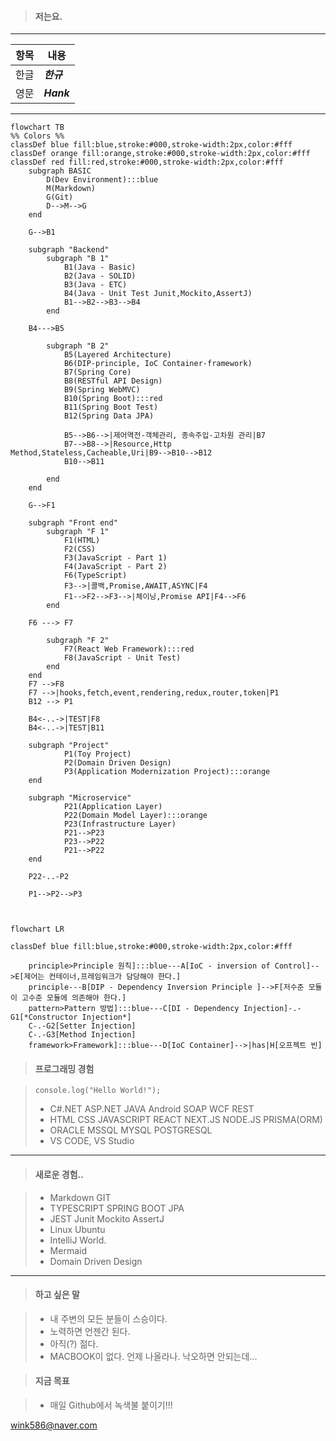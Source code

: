 >#### 저는요.
***
| 항목 | 내용 |
| :---: | --- |
| 한글 | ***한규*** |
| 영문 | ***Hank*** |
***

```mermaid
flowchart TB
%% Colors %%
classDef blue fill:blue,stroke:#000,stroke-width:2px,color:#fff
classDef orange fill:orange,stroke:#000,stroke-width:2px,color:#fff
classDef red fill:red,stroke:#000,stroke-width:2px,color:#fff
    subgraph BASIC                          
        D(Dev Environment):::blue
        M(Markdown)
        G(Git)
        D-->M-->G                                             
    end
    
    G-->B1      
                    
    subgraph "Backend"
        subgraph "B 1"
            B1(Java - Basic)
            B2(Java - SOLID)
            B3(Java - ETC)        
            B4(Java - Unit Test Junit,Mockito,AssertJ)     
            B1-->B2-->B3-->B4           
        end
      
    B4--->B5
        
        subgraph "B 2" 
            B5(Layered Architecture)
            B6(DIP-principle, IoC Container-framework)
            B7(Spring Core)
            B8(RESTful API Design)                       
            B9(Spring WebMVC)
            B10(Spring Boot):::red
            B11(Spring Boot Test) 
            B12(Spring Data JPA)
            
            B5-->B6-->|제어역전-객체관리, 종속주입-고차원 관리|B7
            B7-->B8-->|Resource,Http Method,Stateless,Cacheable,Uri|B9-->B10-->B12
            B10-->B11
                        
        end        
    end
    
    G-->F1
    
    subgraph "Front end"
        subgraph "F 1"
            F1(HTML)
            F2(CSS)
            F3(JavaScript - Part 1)            
            F4(JavaScript - Part 2)            
            F6(TypeScript)                        
            F3-->|콜백,Promise,AWAIT,ASYNC|F4
            F1-->F2-->F3-->|체이닝,Promise API|F4-->F6
        end
    
    F6 ---> F7   
        
        subgraph "F 2"
            F7(React Web Framework):::red    
            F8(JavaScript - Unit Test)            
        end       
    end
    F7 -->F8
    F7 -->|hooks,fetch,event,rendering,redux,router,token|P1
    B12 --> P1
         
    B4<-..->|TEST|F8
    B4<-..->|TEST|B11
           
    subgraph "Project"
            P1(Toy Project)
            P2(Domain Driven Design)            
            P3(Application Modernization Project):::orange        
    end 
    
    subgraph "Microservice"
            P21(Application Layer)
            P22(Domain Model Layer):::orange
            P23(Infrastructure Layer)
            P21-->P23
            P23-->P22
            P21-->P22
    end
    
    P22-..-P2
    
    P1-->P2-->P3



```

```mermaid
flowchart LR

classDef blue fill:blue,stroke:#000,stroke-width:2px,color:#fff

    principle>Principle 원칙]:::blue---A[IoC - inversion of Control]-->E[제어는 컨테이너,프레임워크가 담당해야 한다.]
    principle---B[DIP - Dependency Inversion Principle ]-->F[저수준 모듈이 고수준 모듈에 의존해야 한다.]
    pattern>Pattern 방법]:::blue---C[DI - Dependency Injection]-.-G1[*Constructor Injection*]
    C-.-G2[Setter Injection]
    C-.-G3[Method Injection]
    framework>Framework]:::blue---D[IoC Container]-->|has|H[오프젝트 빈]
```

>#### 프로그래밍 경험

> ``console.log("Hello World!");``
> - C#.NET ASP.NET JAVA Android SOAP WCF REST 
> - HTML CSS JAVASCRIPT REACT NEXT.JS NODE.JS PRISMA(ORM)
> - ORACLE MSSQL MYSQL POSTGRESQL  
> - VS CODE, VS Studio
***
>#### 새로운 경험..

> - Markdown GIT 
> - TYPESCRIPT SPRING BOOT JPA
> - JEST Junit Mockito AssertJ
> - Linux Ubuntu
> - IntelliJ World.  
> - Mermaid
> - Domain Driven Design
***



>#### 하고 싶은 말

> - 내 주변의 모든 분들이 스승이다. 
> - 노력하면 언젠간 된다.
> - 아직(?) 젊다.
> - MACBOOK이 없다. 언제 나올라나. 낙오하면 안되는데...

>#### 지금 목표

> - 매일 Github에서 녹색불 붙이기!!!

<wink586@naver.com>
